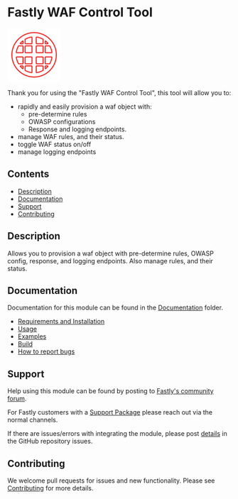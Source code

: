 # Fastly WAF Control Tool 

![Fastly WAF Control Tool](images/waflyctl_logo.png)

Thank you for using the "Fastly WAF Control Tool", this tool will allow you to:
* rapidly and easily provision a waf object with:
  * pre-determine rules
  * OWASP configurations
  * Response and logging endpoints. 
* manage WAF rules, and their status. 
* toggle WAF status on/off
* manage logging endpoints

## Contents

- [Description](#description)
- [Documentation](#documentation)
- [Support](#support)
- [Contributing](#contributing)

## Description

Allows you to provision a waf object with pre-determine rules, OWASP config, response, and logging endpoints. Also manage rules, and their status.

## Documentation

Documentation for this module can be found in the
[Documentation](Documentation/)
folder.

- [Requirements and Installation](Documentation/INSTALLATION.md)
- [Usage](Documentation/USAGE.md)
- [Examples](Documentation/EXAMPLES.md)
- [Build](Documentation/BUILD.md)
- [How to report bugs](Documentation/OPENING-ISSUES.md)

## Support

Help using this module can be found by posting to
[Fastly's community forum](https://community.fastly.com/).

For Fastly customers with a [Support Package](https://www.fastly.com/support)
please reach out via the normal channels.

If there are issues/errors with integrating the module, please post
[details](Documentation/OPENING-ISSUES.md) in the GitHub repository issues.

## Contributing
We welcome pull requests for issues and new functionality. Please see
[Contributing](Documentation/CONTRIBUTING.md) for more details.
